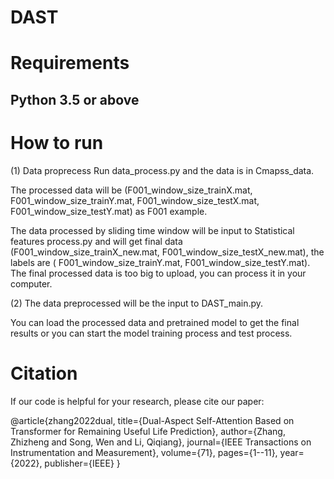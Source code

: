 # DAST

Requirements
===============
Python 3.5 or above
---------------------

How to run
===============
(1) Data proprecess
Run data_process.py and the data is in Cmapss_data. 

The processed data will be (F001_window_size_trainX.mat, F001_window_size_trainY.mat, F001_window_size_testX.mat, F001_window_size_testY.mat) as F001 example. 

The data processed by sliding time window will be input to Statistical features process.py and will get final data (F001_window_size_trainX_new.mat, F001_window_size_testX_new.mat), the labels are ( F001_window_size_trainY.mat, F001_window_size_testY.mat). The final processed data is too big to upload, you can process it in your computer.

(2) The data preprocessed will be the input to DAST_main.py.

You can load the processed data and pretrained model to get the final results or you can start the model training process and test process. 

Citation
===============
If our code is helpful for your research, please cite our paper:

@article{zhang2022dual,
  title={Dual-Aspect Self-Attention Based on Transformer for Remaining Useful Life Prediction},
  author={Zhang, Zhizheng and Song, Wen and Li, Qiqiang},
  journal={IEEE Transactions on Instrumentation and Measurement},
  volume={71},
  pages={1--11},
  year={2022},
  publisher={IEEE}
}






